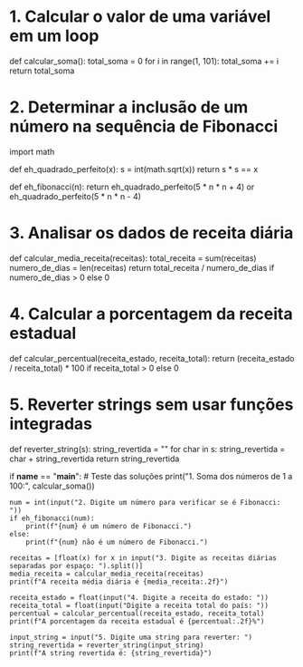 # 1. Calcular o valor de uma variável em um loop
def calcular_soma():
    total_soma = 0
    for i in range(1, 101):
        total_soma += i
    return total_soma

# 2. Determinar a inclusão de um número na sequência de Fibonacci
import math

def eh_quadrado_perfeito(x):
    s = int(math.sqrt(x))
    return s * s == x

def eh_fibonacci(n):
    return eh_quadrado_perfeito(5 * n * n + 4) or eh_quadrado_perfeito(5 * n * n - 4)

# 3. Analisar os dados de receita diária
def calcular_media_receita(receitas):
    total_receita = sum(receitas)
    numero_de_dias = len(receitas)
    return total_receita / numero_de_dias if numero_de_dias > 0 else 0

# 4. Calcular a porcentagem da receita estadual
def calcular_percentual(receita_estado, receita_total):
    return (receita_estado / receita_total) * 100 if receita_total > 0 else 0

# 5. Reverter strings sem usar funções integradas
def reverter_string(s):
    string_revertida = ""
    for char in s:
        string_revertida = char + string_revertida
    return string_revertida

if __name__ == "__main__":
    # Teste das soluções
    print("1. Soma dos números de 1 a 100:", calcular_soma())

    num = int(input("2. Digite um número para verificar se é Fibonacci: "))
    if eh_fibonacci(num):
        print(f"{num} é um número de Fibonacci.")
    else:
        print(f"{num} não é um número de Fibonacci.")

    receitas = [float(x) for x in input("3. Digite as receitas diárias separadas por espaço: ").split()]
    media_receita = calcular_media_receita(receitas)
    print(f"A receita média diária é {media_receita:.2f}")

    receita_estado = float(input("4. Digite a receita do estado: "))
    receita_total = float(input("Digite a receita total do país: "))
    percentual = calcular_percentual(receita_estado, receita_total)
    print(f"A porcentagem da receita estadual é {percentual:.2f}%")

    input_string = input("5. Digite uma string para reverter: ")
    string_revertida = reverter_string(input_string)
    print(f"A string revertida é: {string_revertida}")
